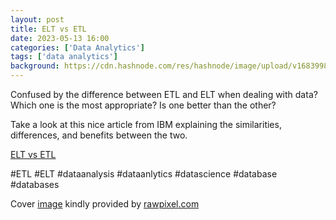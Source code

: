 ```yaml
---
layout: post
title: ELT vs ETL
date: 2023-05-13 16:00
categories: ['Data Analytics']
tags: ['data analytics']
background: https://cdn.hashnode.com/res/hashnode/image/upload/v1683998980555/469ea18b-0468-4f81-b4f6-9161778a7347.jpeg?w=1600&h=840&fit=crop&crop=entropy&auto=compress,format&format=webp
---
```


Confused by the difference between ETL and ELT when dealing with data? Which one is the most appropriate? Is one better than the other?

Take a look at this nice article from IBM explaining the similarities, differences, and benefits between the two.

[ELT vs ETL](https://www.ibm.com/cloud/blog/elt-vs-etl-whats-the-difference)

#ETL #ELT #dataanalysis #dataanlytics #datascience #database #databases

Cover [image](https://www.rawpixel.com/image/1593) kindly provided by [rawpixel.com](http://rawpixel.com)